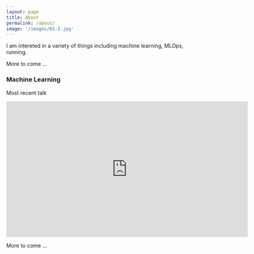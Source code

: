 ```yaml
---
layout: page
title: About
permalink: /about/
image: '/images/01-2.jpg'
---
```


I am intereted in a variety of things including machine learning, MLOps, running.

<!-- <div class="gallery-box">
  <div class="gallery">
    <img src="/images/102.jpg">
    <img src="/images/105.jpg">
    <img src="/images/107.jpg">
  </div>
  <em>Gallery / <a href="https://unsplash.com/" target="_blank">Unsplash</a></em>
</div> -->

More to come ...

### Machine Learning

Most recent talk


<p><iframe width="640" height="360" src="https://www.youtube.com/embed/hP7gm_f7oCk" frameborder="0" allow="accelerometer; autoplay; clipboard-write; encrypted-media; gyroscope; picture-in-picture" allowfullscreen></iframe></p>

More to come ...
